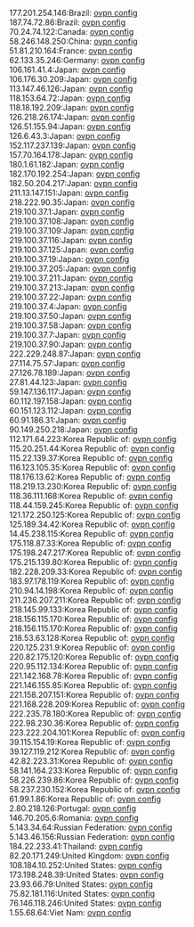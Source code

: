 177.201.254.146:Brazil: [ovpn config](vpn/177_201_254_146.ovpn)  
187.74.72.86:Brazil: [ovpn config](vpn/187_74_72_86.ovpn)  
70.24.74.122:Canada: [ovpn config](vpn/70_24_74_122.ovpn)  
58.246.148.250:China: [ovpn config](vpn/58_246_148_250.ovpn)  
51.81.210.164:France: [ovpn config](vpn/51_81_210_164.ovpn)  
62.133.35.246:Germany: [ovpn config](vpn/62_133_35_246.ovpn)  
106.161.41.4:Japan: [ovpn config](vpn/106_161_41_4.ovpn)  
106.176.30.209:Japan: [ovpn config](vpn/106_176_30_209.ovpn)  
113.147.46.126:Japan: [ovpn config](vpn/113_147_46_126.ovpn)  
118.153.64.72:Japan: [ovpn config](vpn/118_153_64_72.ovpn)  
118.18.192.209:Japan: [ovpn config](vpn/118_18_192_209.ovpn)  
126.218.26.174:Japan: [ovpn config](vpn/126_218_26_174.ovpn)  
126.51.155.94:Japan: [ovpn config](vpn/126_51_155_94.ovpn)  
126.6.43.3:Japan: [ovpn config](vpn/126_6_43_3.ovpn)  
152.117.237.139:Japan: [ovpn config](vpn/152_117_237_139.ovpn)  
157.70.164.178:Japan: [ovpn config](vpn/157_70_164_178.ovpn)  
180.1.61.182:Japan: [ovpn config](vpn/180_1_61_182.ovpn)  
182.170.192.254:Japan: [ovpn config](vpn/182_170_192_254.ovpn)  
182.50.204.217:Japan: [ovpn config](vpn/182_50_204_217.ovpn)  
211.13.147.151:Japan: [ovpn config](vpn/211_13_147_151.ovpn)  
218.222.90.35:Japan: [ovpn config](vpn/218_222_90_35.ovpn)  
219.100.37.1:Japan: [ovpn config](vpn/219_100_37_1.ovpn)  
219.100.37.108:Japan: [ovpn config](vpn/219_100_37_108.ovpn)  
219.100.37.109:Japan: [ovpn config](vpn/219_100_37_109.ovpn)  
219.100.37.116:Japan: [ovpn config](vpn/219_100_37_116.ovpn)  
219.100.37.125:Japan: [ovpn config](vpn/219_100_37_125.ovpn)  
219.100.37.19:Japan: [ovpn config](vpn/219_100_37_19.ovpn)  
219.100.37.205:Japan: [ovpn config](vpn/219_100_37_205.ovpn)  
219.100.37.211:Japan: [ovpn config](vpn/219_100_37_211.ovpn)  
219.100.37.213:Japan: [ovpn config](vpn/219_100_37_213.ovpn)  
219.100.37.22:Japan: [ovpn config](vpn/219_100_37_22.ovpn)  
219.100.37.4:Japan: [ovpn config](vpn/219_100_37_4.ovpn)  
219.100.37.50:Japan: [ovpn config](vpn/219_100_37_50.ovpn)  
219.100.37.58:Japan: [ovpn config](vpn/219_100_37_58.ovpn)  
219.100.37.7:Japan: [ovpn config](vpn/219_100_37_7.ovpn)  
219.100.37.90:Japan: [ovpn config](vpn/219_100_37_90.ovpn)  
222.229.248.87:Japan: [ovpn config](vpn/222_229_248_87.ovpn)  
27.114.75.57:Japan: [ovpn config](vpn/27_114_75_57.ovpn)  
27.126.78.189:Japan: [ovpn config](vpn/27_126_78_189.ovpn)  
27.81.44.123:Japan: [ovpn config](vpn/27_81_44_123.ovpn)  
59.147.136.117:Japan: [ovpn config](vpn/59_147_136_117.ovpn)  
60.112.197.158:Japan: [ovpn config](vpn/60_112_197_158.ovpn)  
60.151.123.112:Japan: [ovpn config](vpn/60_151_123_112.ovpn)  
60.91.186.31:Japan: [ovpn config](vpn/60_91_186_31.ovpn)  
90.149.250.218:Japan: [ovpn config](vpn/90_149_250_218.ovpn)  
112.171.64.223:Korea Republic of: [ovpn config](vpn/112_171_64_223.ovpn)  
115.20.251.44:Korea Republic of: [ovpn config](vpn/115_20_251_44.ovpn)  
115.22.139.37:Korea Republic of: [ovpn config](vpn/115_22_139_37.ovpn)  
116.123.105.35:Korea Republic of: [ovpn config](vpn/116_123_105_35.ovpn)  
118.176.13.62:Korea Republic of: [ovpn config](vpn/118_176_13_62.ovpn)  
118.219.13.230:Korea Republic of: [ovpn config](vpn/118_219_13_230.ovpn)  
118.36.111.168:Korea Republic of: [ovpn config](vpn/118_36_111_168.ovpn)  
118.44.159.245:Korea Republic of: [ovpn config](vpn/118_44_159_245.ovpn)  
121.172.250.125:Korea Republic of: [ovpn config](vpn/121_172_250_125.ovpn)  
125.189.34.42:Korea Republic of: [ovpn config](vpn/125_189_34_42.ovpn)  
14.45.238.115:Korea Republic of: [ovpn config](vpn/14_45_238_115.ovpn)  
175.118.87.33:Korea Republic of: [ovpn config](vpn/175_118_87_33.ovpn)  
175.198.247.217:Korea Republic of: [ovpn config](vpn/175_198_247_217.ovpn)  
175.215.139.80:Korea Republic of: [ovpn config](vpn/175_215_139_80.ovpn)  
182.228.209.33:Korea Republic of: [ovpn config](vpn/182_228_209_33.ovpn)  
183.97.178.119:Korea Republic of: [ovpn config](vpn/183_97_178_119.ovpn)  
210.94.14.198:Korea Republic of: [ovpn config](vpn/210_94_14_198.ovpn)  
211.236.207.211:Korea Republic of: [ovpn config](vpn/211_236_207_211.ovpn)  
218.145.99.133:Korea Republic of: [ovpn config](vpn/218_145_99_133.ovpn)  
218.156.115.170:Korea Republic of: [ovpn config](vpn/218_156_115_170.ovpn)  
218.156.115.170:Korea Republic of: [ovpn config](vpn/218_156_115_170.ovpn)  
218.53.63.128:Korea Republic of: [ovpn config](vpn/218_53_63_128.ovpn)  
220.125.231.9:Korea Republic of: [ovpn config](vpn/220_125_231_9.ovpn)  
220.82.175.120:Korea Republic of: [ovpn config](vpn/220_82_175_120.ovpn)  
220.95.112.134:Korea Republic of: [ovpn config](vpn/220_95_112_134.ovpn)  
221.142.168.78:Korea Republic of: [ovpn config](vpn/221_142_168_78.ovpn)  
221.146.155.85:Korea Republic of: [ovpn config](vpn/221_146_155_85.ovpn)  
221.158.207.151:Korea Republic of: [ovpn config](vpn/221_158_207_151.ovpn)  
221.168.228.209:Korea Republic of: [ovpn config](vpn/221_168_228_209.ovpn)  
222.235.78.180:Korea Republic of: [ovpn config](vpn/222_235_78_180.ovpn)  
222.98.230.36:Korea Republic of: [ovpn config](vpn/222_98_230_36.ovpn)  
223.222.204.101:Korea Republic of: [ovpn config](vpn/223_222_204_101.ovpn)  
39.115.154.19:Korea Republic of: [ovpn config](vpn/39_115_154_19.ovpn)  
39.127.119.212:Korea Republic of: [ovpn config](vpn/39_127_119_212.ovpn)  
42.82.223.31:Korea Republic of: [ovpn config](vpn/42_82_223_31.ovpn)  
58.141.164.233:Korea Republic of: [ovpn config](vpn/58_141_164_233.ovpn)  
58.226.239.86:Korea Republic of: [ovpn config](vpn/58_226_239_86.ovpn)  
58.237.230.152:Korea Republic of: [ovpn config](vpn/58_237_230_152.ovpn)  
61.99.1.86:Korea Republic of: [ovpn config](vpn/61_99_1_86.ovpn)  
2.80.218.126:Portugal: [ovpn config](vpn/2_80_218_126.ovpn)  
146.70.205.6:Romania: [ovpn config](vpn/146_70_205_6.ovpn)  
5.143.34.64:Russian Federation: [ovpn config](vpn/5_143_34_64.ovpn)  
5.143.46.156:Russian Federation: [ovpn config](vpn/5_143_46_156.ovpn)  
184.22.233.41:Thailand: [ovpn config](vpn/184_22_233_41.ovpn)  
82.20.171.249:United Kingdom: [ovpn config](vpn/82_20_171_249.ovpn)  
108.184.10.252:United States: [ovpn config](vpn/108_184_10_252.ovpn)  
173.198.248.39:United States: [ovpn config](vpn/173_198_248_39.ovpn)  
23.93.66.79:United States: [ovpn config](vpn/23_93_66_79.ovpn)  
75.82.181.116:United States: [ovpn config](vpn/75_82_181_116.ovpn)  
76.146.118.246:United States: [ovpn config](vpn/76_146_118_246.ovpn)  
1.55.68.64:Viet Nam: [ovpn config](vpn/1_55_68_64.ovpn)  
